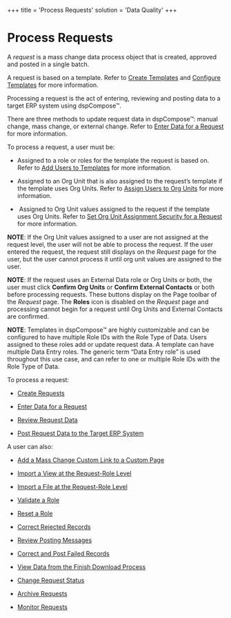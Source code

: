 +++
title = 'Process Requests'
solution = 'Data Quality'
+++

# Process Requests

A *request* is a mass change data process object that is created,
approved and posted in a single batch.

A request is based on a template. Refer to [Create
Templates](Create_Templates) and [Configure
Templates](Configure_Templates) for more information.

Processing a request is the act of entering, reviewing and posting data
to a target ERP system using dspCompose™.

There are three methods to update request data in dspCompose™: manual
change, mass change, or external change. Refer to [Enter Data for a
Request](Create_Requests) for more information.

To process a request, a user must be:

  - Assigned to a role or roles for the template the request is based
    on. Refer to [Add Users to Templates](Add_Users_to_Templates)
    for more information.

  - Assigned to an Org Unit that is also assigned to the request’s
    template if the template uses Org Units. Refer to [Assign Users to
    Org Units](Set_up_Org_Units#Assign_Users_to_Org_Units) for more
    information.

  -  Assigned to Org Unit values assigned to the request if the template
    uses Org Units. Refer to [Set Org Unit Assignment Security for a
    Request](Request_Org_Unit_Assignments#Set_Org_Unit_Assignment_Security_for_a_Request)
    for more information.

**NOTE**: If the Org Unit values assigned to a user are not assigned at
the request level, the user will not be able to process the request. If
the user entered the request, the request still displays on the
*Request* page for the user, but the user cannot process it <span>until
org unit values are assigned to the user.</span>

**NOTE**: If the request uses an External Data role or Org Units or
both, the user must click **Confirm Org Units** or **Confirm External
Contacts** or both before processing requests. These buttons display on
the Page toolbar of the *Request* page. The **Roles** icon is disabled
on the <span style="font-style: italic;">Request</span> page and
processing cannot begin for a request until Org Units and External
Contacts are confirmed.

**NOTE**: Templates in dspCompose™ are highly customizable and can be
configured to have multiple Role IDs with the Role Type of Data. Users
assigned to these roles add or update request data. A template can have
multiple Data Entry roles. The generic term “Data Entry role” is used
throughout this use case, and can refer to one or multiple Role IDs with
the Role Type of Data.

To process a request:

  - [Create Requests](Create_Requests)

  - [Enter Data for a Request](Enter_Data_for_a_Request)

  - [Review Request Data](Review_Request_Data)

  - [Post Request Data to the Target ERP
    System](Post_Request_Data_to_a_Target_ERP_System)

A user can also:

  - [Add a Mass Change Custom Link to a Custom
    Page](Add_a_Mass_Change_Custom_Link_to_a_Custom_Page)

  - [Import a View at the Request-Role
    Level](Import_a_View_at_the_Request%20Role_Level)

  - [Import a File at the Request-Role
    Level](Import_a_File_at_the_Request%20Role_Level)

  - [Validate a Role](Validate_a_Role)

  - [Reset a Role](Reset_a_Role)

  - [Correct Rejected Records](Correct_Rejected_Records)

  - [Review Posting Messages](Review_Posting_Messages)

  - [Correct and Post Failed
    Records](Correct_and_Post_Failed_Records)

  - [View Data from the Finish Download
    Process](View_Data_from_the_Finish_Download_Process)

  - [Change Request Status](Change_Request_Status)

  - [Archive Requests](Archive_Requests)

  - [Monitor Requests](Monitor_Requests)

